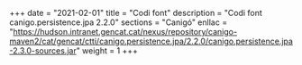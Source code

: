 +++
date        = "2021-02-01"
title       = "Codi font"
description = "Codi font canigo.persistence.jpa 2.2.0"
sections    = "Canigó"
enllac		= "https://hudson.intranet.gencat.cat/nexus/repository/canigo-maven2/cat/gencat/ctti/canigo.persistence.jpa/2.2.0/canigo.persistence.jpa-2.3.0-sources.jar"
weight		= 1
+++
